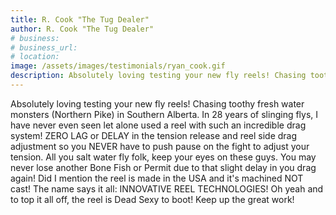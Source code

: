 ```yaml
---
title: R. Cook "The Tug Dealer"
author: R. Cook "The Tug Dealer"
# business:
# business_url: 
# location: 
image: /assets/images/testimonials/ryan_cook.gif
description: Absolutely loving testing your new fly reels! Chasing toothy fresh water monsters (Northern Pike) in Southern Alberta.
---
```


Absolutely loving testing your new fly reels! Chasing toothy fresh water monsters (Northern Pike) in Southern Alberta. In 28 years of slinging flys, I have never even seen let alone used a reel with such an incredible drag system! ZERO LAG or DELAY in the tension release and reel side drag adjustment so you NEVER have to push pause on the fight to adjust your tension. All you salt water fly folk, keep your eyes on these guys. You may never lose another Bone Fish or Permit due to that slight delay in you drag again! Did I mention the reel is made in the USA and it's machined NOT cast!  The name says it all: INNOVATIVE REEL TECHNOLOGIES! Oh yeah and to top it all off, the reel is Dead Sexy to boot! 
Keep up the great work!